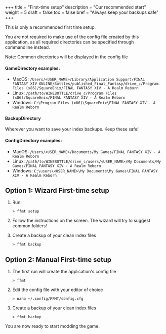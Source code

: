 +++
title = "First-time setup"
description = "Our recommended start"
weight = 5
draft = false
toc = false
bref = "Always keep your backups safe"
+++

This is only a recommended first time setup. 

You are not required to make use of the config file created by this application, as all required directories can be specified through commandline instead.

Note: Common directories will be displayed in the config file

#### GameDirectory examples:
- MacOS: `/Users/<USER_NAME>/Library/Application Support/FINAL FANTASY XIV ONLINE/Bottles/published_Final_Fantasy/drive_c/Program Files (x86)/SquareEnix/FINAL FANTASY XIV - A Realm Reborn`
- Linux: `/path/to/WINEBOTTLE/drive_c/Program Files (x86)/SquareEnix/FINAL FANTASY XIV - A Realm Reborn`
- Windows: `C:\Program Files (x86)\SquareEnix\FINAL FANTASY XIV - A Realm Reborn`

#### BackupDirectory
Wherever you want to save your index backups. Keep these safe!

#### ConfigDirectory examples:
- MacOS: `/Users/<USER_NAME>/Documents/My Games/FINAL FANTASY XIV - A Realm Reborn`
- Linux: `/path/to/WINEBOTTLE/drive_c/users/<USER_NAME>/My Documents/My Games/FINAL FANTASY XIV - A Realm Reborn`
- Windows: `C:\users\<USER_NAME>\My Documents\My Games\FINAL FANTASY XIV - A Realm Reborn`


## Option 1: Wizard First-time setup

1. Run:

	```shell
	> ffmt setup
	```

2. Follow the instructions on the screen. The wizard will try to suggest common folders!

3. Create a backup of your clean index files

	```shell
	> ffmt backup
	```
	


## Option 2: Manual First-time setup

1. The first run will create the application's config file

	```shell
	> ffmt
	```

2. Edit the config file with your editor of choice

	```shell
	> nano ~/.config/FFMT/config.cfg
	```

3. Create a backup of your clean index files

	```shell
	> ffmt backup
	```

You are now ready to start modding the game.
